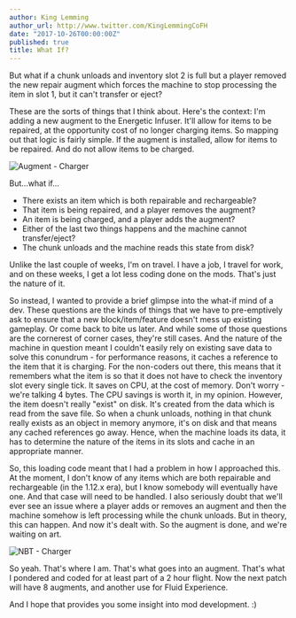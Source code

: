 ```yaml
---
author: King Lemming
author_url: http://www.twitter.com/KingLemmingCoFH
date: "2017-10-26T00:00:00Z"
published: true
title: What If?
---
```


But what if a chunk unloads and inventory slot 2 is full but a player removed
the new repair augment which forces the machine to stop processing the item in
slot 1, but it can't transfer or eject?

These are the sorts of things that I think about. Here's the context: I'm adding
a new augment to the Energetic Infuser. It'll allow for items to be repaired, at
the opportunity cost of no longer charging items. So mapping out that logic is
fairly simple. If the augment is installed, allow for items to be repaired. And
do not allow items to be charged.

![Augment - Charger](/images/posts/2017-10-26-what-if/augment_charger.png)

But...what if...

- There exists an item which is both repairable and rechargeable?
- That item is being repaired, and a player removes the augment?
- An item is being charged, and a player adds the augment?
- Either of the last two things happens and the machine cannot transfer/eject?
- The chunk unloads and the machine reads this state from disk?

Unlike the last couple of weeks, I'm on travel. I have a job, I travel for work,
and on these weeks, I get a lot less coding done on the mods. That's just the
nature of it.

So instead, I wanted to provide a brief glimpse into the what-if mind of a dev.
These questions are the kinds of things that we have to pre-emptively ask to
ensure that a new block/item/feature doesn't mess up existing gameplay. Or come
back to bite us later. And while some of those questions are the cornerest of
corner cases, they're still cases. And the nature of the machine in question
meant I couldn't easily rely on existing save data to solve this conundrum - for
performance reasons, it caches a reference to the item that it is charging. For
the non-coders out there, this means that it remembers what the item is so that
it does not have to check the inventory slot every single tick. It saves on CPU,
at the cost of memory. Don't worry - we're talking 4 bytes. The CPU savings is
worth it, in my opinion. However, the item doesn't really "exist" on disk. It's
created from the data which is read from the save file. So when a chunk unloads,
nothing in that chunk really exists as an object in memory anymore, it's on disk
and that means any cached references go away. Hence, when the machine loads its
data, it has to determine the nature of the items in its slots and cache in an
appropriate manner.

So, this loading code meant that I had a problem in how I approached this. At
the moment, I don't know of any items which are both repairable and rechargeable
(in the 1.12.x era), but I know somebody will eventually have one. And that case
will need to be handled. I also seriously doubt that we'll ever see an issue
where a player adds or removes an augment and then the machine somehow is left
processing while the chunk unloads. But in theory, this can happen. And now it's
dealt with. So the augment is done, and we're waiting on art.

![NBT - Charger](/images/posts/2017-10-26-what-if/nbt_read_charger.png)

So yeah. That's where I am. That's what goes into an augment. That's what I
pondered and coded for at least part of a 2 hour flight. Now the next patch will
have 8 augments, and another use for Fluid Experience.

And I hope that provides you some insight into mod development. :)
